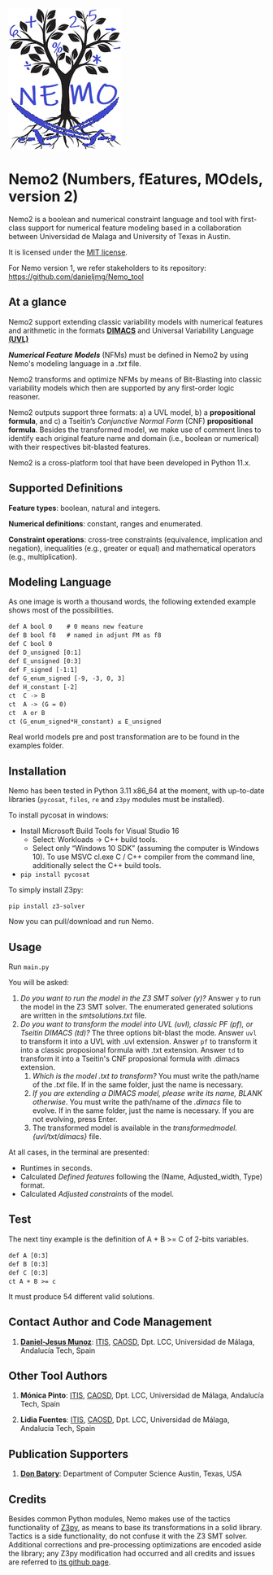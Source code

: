 ![NEMO2_LOGO](https://raw.githubusercontent.com/danieljmg/Nemo2_tool/main/nemo2logo.png)

# Nemo2 (Numbers, fEatures, MOdels, version 2)

Nemo2 is a boolean and numerical constraint language and tool with first-class support for numerical feature modeling based in a collaboration between Universidad de Malaga and University of Texas in Austin.

It is licensed under the [MIT license](https://github.com/danieljmg/Nemo2_tool/blob/master/LICENSE.txt).

For Nemo version 1, we refer stakeholders to its repository: https://github.com/danieljmg/Nemo_tool


## At a glance

Nemo2 support extending classic variability models with numerical features and arithmetic in the formats [**DIMACS**](https://logic.pdmi.ras.ru/~basolver/dimacs.html) and Universal Variability Language [**(UVL)**](https://leopard.tu-braunschweig.de/servlets/MCRFileNodeServlet/dbbs_derivate_00047673/Engelhardt_Thesis.pdf) 

***Numerical Feature Models*** (NFMs) must be defined in Nemo2 by using Nemo's modeling language in a *.txt* file.

Nemo2 transforms and optimize NFMs by means of Bit-Blasting into classic variability models which then are supported by any first-order logic reasoner.

Nemo2 outputs support three formats: a) a UVL model, b) a **propositional formula**, and c) a Tseitin’s *Conjunctive Normal Form* (CNF) **propositional formula**. 
Besides the transformed model, we make use of comment lines to identify each original feature name and domain (i.e., boolean or numerical) with their respectives bit-blasted features.

Nemo2 is a cross-platform tool that have been developed in Python 11.x.


## Supported Definitions

**Feature types**: boolean, natural and integers.

**Numerical definitions**: constant, ranges and enumerated.

**Constraint operations**: cross-tree constraints (equivalence, implication and negation), inequalities (e.g., greater or equal) and mathematical operators (e.g., multiplication). 



## Modeling Language

As one image is worth a thousand words, the following extended example shows most of the possibilities.

`def A bool 0    # 0 means new feature`  
`def B bool f8   # named in adjunt FM as f8`  
`def C bool 0`  
`def D_unsigned [0:1]`  
`def E_unsigned [0:3]`  
`def F_signed [-1:1]`  
`def G_enum_signed [-9, -3, 0, 3]`  
`def H_constant [-2]`  
`ct  C -> B`  
`ct  A -> (G = 0)`  
`ct  A or B`  
`ct (G_enum_signed*H_constant) ≤ E_unsigned`

Real world models pre and post transformation are to be found in the examples folder.



## Installation

Nemo has been tested in Python 3.11 x86_64 at the moment, with up-to-date libraries (`pycosat`, `files`,  `re` and `z3py` modules must be installed). 

To install pycosat in windows:

- Install Microsoft Build Tools for Visual Studio 16
  - Select: Workloads → C++ build tools.
  - Select only “Windows 10 SDK” (assuming the computer is Windows 10). To use MSVC cl.exe C / C++ compiler from the command line, additionally select the C++ build tools.
- `pip install pycosat`

To simply install Z3py:

`pip install z3-solver`

Now you can pull/download and run Nemo.



## Usage

Run `main.py`

You will be asked:

1. *Do you want to run the model in the Z3 SMT solver (y)?* Answer `y` to run the model in the Z3 SMT solver. The enumerated generated solutions are written in the *smtsolutions.txt* file.
2. *Do you want to transform the model into UVL (uvl), classic PF (pf), or Tseitin DIMACS (td)?* The three options bit-blast the mode. Answer `uvl` to transform it into a UVL with .uvl extension. Answer `pf` to transform it into a classic proposional formula with .txt extension. Answer `td` to transform it into a Tseitin's CNF proposional formula with .dimacs extension.
   1. *Which is the model .txt to transform?* You must write the path/name of the *.txt* file. If in the same folder, just the name is necessary.
   2. *If you are extending a DIMACS model, please write its name, BLANK otherwise*. You must write the path/name of the *.dimacs* file to evolve. If in the same folder, just the name is necessary. If you are not evolving, press Enter.
   3. The transformed model is available in the *transformedmodel.{uvl/txt/dimacs}* file.

At all cases, in the terminal are presented:

- Runtimes in seconds.
- Calculated *Defined features* following the (Name, Adjusted_width, Type) format.
- Calculated *Adjusted constraints* of the model.



## Test

The next tiny example is the definition of A + B >= C of 2-bits variables.

`def A [0:3]`  
`def B [0:3] `  
`def C [0:3]`  
`ct A + B >= c`

It must produce 54 different valid solutions.



## Contact Author and Code Management

1. **[Daniel-Jesus Munoz](https://github.com/danieljmg)**: [ITIS](https://www.uma.es/institutos-uma/info/118460/instituto-de-tecnologias-e-ingenieria-del-software/), [CAOSD](http://caosd.lcc.uma.es/), Dpt. LCC, Universidad de Málaga, Andalucía Tech, Spain

## Other Tool Authors

1. **Mónica Pinto**: [ITIS](https://www.uma.es/institutos-uma/info/118460/instituto-de-tecnologias-e-ingenieria-del-software/), [CAOSD](http://caosd.lcc.uma.es/), Dpt. LCC, Universidad de Málaga, Andalucía Tech, Spain

2. **Lidia Fuentes**: [ITIS](https://www.uma.es/institutos-uma/info/118460/instituto-de-tecnologias-e-ingenieria-del-software/), [CAOSD](http://caosd.lcc.uma.es/), Dpt. LCC, Universidad de Málaga, Andalucía Tech, Spain

## Publication Supporters

1. **[Don Batory](https://www.cs.utexas.edu/~dsb/)**: Department of Computer Science Austin, Texas, USA


   
## Credits

Besides common Python modules, Nemo makes use of the tactics functionality of [Z3py](https://github.com/Z3Prover), as means to base its transformations in a solid library. Tactics is a side functionality, do not confuse it with the Z3 SMT solver. Additional corrections and pre-processing optimizations are encoded aside the library; any Z3py modification had occurred and all credits and issues are referred to [its github page](https://github.com/Z3Prover/z3). 

